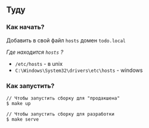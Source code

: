 ## Туду

### Как начать?

Добавить в свой файл `hosts` домен `todo.local`

*Где находится `hosts` ?*

- `/etc/hosts` - в unix
- `C:\Windows\System32\drivers\etc\hosts` - windows

### Как запустить?

    // Чтобы запустить сборку для "продакшена"
    $ make up

    // Чтобы запустить сборку для разработки
    $ make serve

